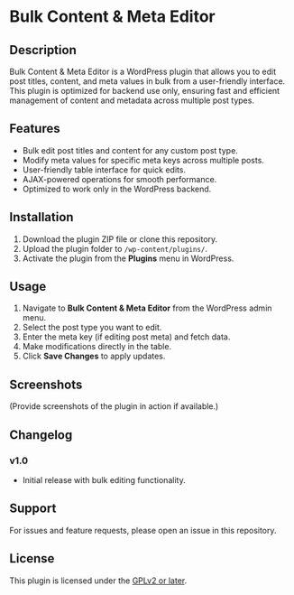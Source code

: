 # Bulk Content & Meta Editor

## Description
Bulk Content & Meta Editor is a WordPress plugin that allows you to edit post titles, content, and meta values in bulk from a user-friendly interface. This plugin is optimized for backend use only, ensuring fast and efficient management of content and metadata across multiple post types.

## Features
- Bulk edit post titles and content for any custom post type.
- Modify meta values for specific meta keys across multiple posts.
- User-friendly table interface for quick edits.
- AJAX-powered operations for smooth performance.
- Optimized to work only in the WordPress backend.

## Installation

1. Download the plugin ZIP file or clone this repository.
2. Upload the plugin folder to `/wp-content/plugins/`.
3. Activate the plugin from the **Plugins** menu in WordPress.

## Usage

1. Navigate to **Bulk Content & Meta Editor** from the WordPress admin menu.
2. Select the post type you want to edit.
3. Enter the meta key (if editing post meta) and fetch data.
4. Make modifications directly in the table.
5. Click **Save Changes** to apply updates.

## Screenshots
(Provide screenshots of the plugin in action if available.)

## Changelog
### v1.0
- Initial release with bulk editing functionality.

## Support
For issues and feature requests, please open an issue in this repository.

## License
This plugin is licensed under the [GPLv2 or later](https://www.gnu.org/licenses/gpl-2.0.html).

